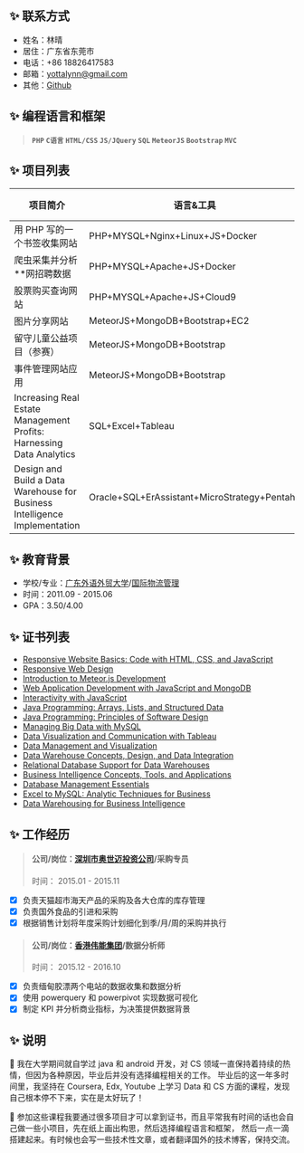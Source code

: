 ## :sparkles: 联系方式
- 姓名：林晴
- 居住：广东省东莞市
- 电话：+86 18826417583
- 邮箱：yottalynn@gmail.com
- 其他：[Github](https://github.com/Carol1992)

## :sparkles: 编程语言和框架
> ####  `PHP` `C语言` `HTML/CSS` `JS/JQuery` `SQL` `MeteorJS` `Bootstrap` `MVC`

## :sparkles: 项目列表
项目简介 | 语言&工具 | 开源代码&文件
------------ | ------------- | -------------
用 PHP 写的一个书签收集网站 | PHP+MYSQL+Nginx+Linux+JS+Docker | [BookMarks](https://github.com/Carol1992/PersonalInfo/tree/master/php_BookMarks)
爬虫采集并分析**网招聘数据 | PHP+MYSQL+Apache+JS+Docker | [PHP 爬虫](https://github.com/Carol1992/PersonalInfo/tree/master/PHP_Crawler)
股票购买查询网站 | PHP+MYSQL+Apache+JS+Cloud9 | [CS50 Finance](https://github.com/Carol1992/PersonalInfo/tree/master/CS50_Finance)
图片分享网站 | MeteorJS+MongoDB+Bootstrap+EC2 | [Photos Blog](https://github.com/Carol1992/PersonalInfo/tree/master/Photos_Share)
留守儿童公益项目（参赛） | MeteorJS+MongoDB+Bootstrap | [Angels-and-Love](https://github.com/Carol1992/PersonalInfo/tree/master/Angels_and_Love)
事件管理网站应用 | MeteorJS+MongoDB+Bootstrap | [Events Manager](https://github.com/Carol1992/PersonalInfo/tree/master/Events_Manager)
Increasing Real Estate Management Profits: Harnessing Data Analytics | SQL+Excel+Tableau | [Presentation](https://github.com/Carol1992/PersonalInfo/tree/master/Data_Analysis)
Design and Build a Data Warehouse for Business Intelligence Implementation | Oracle+SQL+ErAssistant+MicroStrategy+Pentaho | [Presentation](https://github.com/Carol1992/PersonalInfo/tree/master/DataWarehouse_Design)

## :sparkles: 教育背景
* 学校/专业：[广东外语外贸大学](http://www.gdufs.edu.cn/)/[国际物流管理](http://bs.gdufs.edu.cn/)
* 时间：2011.09 - 2015.06
* GPA：3.50/4.00

## :sparkles: 证书列表
- [Responsive Website Basics: Code with HTML, CSS, and JavaScript](https://www.coursera.org/account/accomplishments/certificate/CGK4QSSMQYUS)
- [Responsive Web Design](https://www.coursera.org/account/accomplishments/certificate/LRLNHQEBCZFP)
- [Introduction to Meteor.js Development](https://www.coursera.org/account/accomplishments/certificate/J23QPU9H6772)
- [Web Application Development with JavaScript and MongoDB](https://www.coursera.org/account/accomplishments/certificate/LSKD6YHVF35V)
- [Interactivity with JavaScript](https://www.coursera.org/account/accomplishments/certificate/JMJUTXXU2NCB)
- [Java Programming: Arrays, Lists, and Structured Data](https://www.coursera.org/account/accomplishments/certificate/5MGEHADQLJ7X)
- [Java Programming: Principles of Software Design](https://www.coursera.org/account/accomplishments/certificate/CGDCLPDCJ365)
- [Managing Big Data with MySQL](https://www.coursera.org/account/accomplishments/certificate/E9S66KGJEDBB)
- [Data Visualization and Communication with Tableau](https://www.coursera.org/account/accomplishments/certificate/7QDJZWWHHW9K)
- [Data Management and Visualization](https://www.coursera.org/account/accomplishments/certificate/9V3VXKD399R8)
- [Data Warehouse Concepts, Design, and Data Integration](https://www.coursera.org/account/accomplishments/certificate/3GAMBUFABL8H)
- [Relational Database Support for Data Warehouses](https://www.coursera.org/account/accomplishments/certificate/VS2PY2TAAR82)
- [Business Intelligence Concepts, Tools, and Applications](https://www.coursera.org/account/accomplishments/certificate/XZ85YVWCC6MH)
- [Database Management Essentials](https://www.coursera.org/account/accomplishments/certificate/C33ZQZTLXVB8)
- [Excel to MySQL: Analytic Techniques for Business](https://www.coursera.org/account/accomplishments/specialization/V46E6AE5W8BK)
- [Data Warehousing for Business Intelligence](https://www.coursera.org/account/accomplishments/specialization/CQ948DMD9MUC)

## :sparkles: 工作经历
> #### 公司/岗位：[深圳市奥世迈投资公司](http://www.osman-global.com/)/采购专员
> 时间： 2015.01 - 2015.11
- [x] 负责天猫超市海天产品的采购及各大仓库的库存管理
- [x] 负责国外食品的引进和采购 
- [x] 根据销售计划将年度采购计划细化到季/月/周的采购并执行

> #### 公司/岗位：[香港伟能集团](http://vpower.com/)/数据分析师
> 时间： 2015.12 - 2016.10
- [x] 负责缅甸胶漂两个电站的数据收集和数据分析
- [x] 使用 powerquery 和 powerpivot 实现数据可视化 
- [x] 制定 KPI 并分析商业指标，为决策提供数据背景

## :sparkles: 说明
:punch: 我在大学期间就自学过 java 和 android 开发，对 CS 领域一直保持着持续的热情，但因为各种原因，毕业后并没有选择编程相关的工作。
毕业后的这一年多时间里，我坚持在 Coursera, Edx, Youtube 上学习 Data 和 CS 方面的课程，发现自己根本停不下来，实在是太好玩了！

:memo: 参加这些课程我要通过很多项目才可以拿到证书，而且平常我有时间的话也会自己做一些小项目，先在纸上画出构思，然后选择编程语言和框架，
然后一点一滴搭建起来。有时候也会写一些技术性文章，或者翻译国外的技术博客，保持交流。

